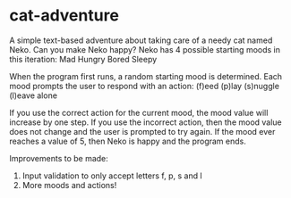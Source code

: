 # cat-adventure
A simple text-based adventure about taking care of a needy cat named Neko.
Can you make Neko happy?
Neko has 4 possible starting moods in this iteration:
	  Mad
 	  Hungry
  	Bored
   	Sleepy

When the program first runs, a random starting mood is determined.
Each mood prompts the user to respond with an action:
	  (f)eed
 	  (p)lay
  	(s)nuggle
   	(l)eave alone

If you use the correct action for the current mood, the mood value will increase by one step.
If you use the incorrect action, then the mood value does not change and the user is prompted to try again.
If the mood ever reaches a value of 5, then Neko is happy and the program ends.

Improvements to be made:
1. Input validation to only accept letters f, p, s and l
2. More moods and actions!
